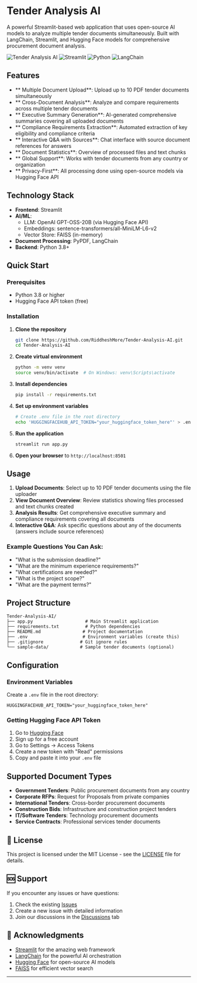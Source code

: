 # Tender Analysis AI

A powerful Streamlit-based web application that uses open-source AI models to analyze multiple tender documents simultaneously. Built with LangChain, Streamlit, and Hugging Face models for comprehensive procurement document analysis.

![Tender Analysis AI](https://img.shields.io/badge/AI-Powered-blue) ![Streamlit](https://img.shields.io/badge/Streamlit-1.28+-red) ![Python](https://img.shields.io/badge/Python-3.8+-green) ![LangChain](https://img.shields.io/badge/LangChain-Latest-yellow)

##  Features

- ** Multiple Document Upload**: Upload up to 10 PDF tender documents simultaneously
- ** Cross-Document Analysis**: Analyze and compare requirements across multiple tender documents
- ** Executive Summary Generation**: AI-generated comprehensive summaries covering all uploaded documents
- ** Compliance Requirements Extraction**: Automated extraction of key eligibility and compliance criteria
- ** Interactive Q&A with Sources**: Chat interface with source document references for answers
- ** Document Statistics**: Overview of processed files and text chunks
- ** Global Support**: Works with tender documents from any country or organization
- ** Privacy-First**: All processing done using open-source models via Hugging Face API

##  Technology Stack

- **Frontend**: Streamlit
- **AI/ML**: 
  - LLM: OpenAI GPT-OSS-20B (via Hugging Face API)
  - Embeddings: sentence-transformers/all-MiniLM-L6-v2
  - Vector Store: FAISS (in-memory)
- **Document Processing**: PyPDF, LangChain
- **Backend**: Python 3.8+

##  Quick Start

### Prerequisites

- Python 3.8 or higher
- Hugging Face API token (free)

### Installation

1. **Clone the repository**
   ```bash
   git clone https://github.com/RiddheshMore/Tender-Analysis-AI.git
   cd Tender-Analysis-AI
   ```

2. **Create virtual environment**
   ```bash
   python -m venv venv
   source venv/bin/activate  # On Windows: venv\Scripts\activate
   ```

3. **Install dependencies**
   ```bash
   pip install -r requirements.txt
   ```

4. **Set up environment variables**
   ```bash
   # Create .env file in the root directory
   echo 'HUGGINGFACEHUB_API_TOKEN="your_huggingface_token_here"' > .env
   ```

5. **Run the application**
   ```bash
   streamlit run app.py
   ```

6. **Open your browser** to `http://localhost:8501`

## Usage

1. **Upload Documents**: Select up to 10 PDF tender documents using the file uploader
2. **View Document Overview**: Review statistics showing files processed and text chunks created
3. **Analysis Results**: Get comprehensive executive summary and compliance requirements covering all documents
4. **Interactive Q&A**: Ask specific questions about any of the documents (answers include source references)

### Example Questions You Can Ask:
- "What is the submission deadline?"
- "What are the minimum experience requirements?"
- "What certifications are needed?"
- "What is the project scope?"
- "What are the payment terms?"

##  Project Structure

```
Tender-Analysis-AI/
├── app.py                    # Main Streamlit application
├── requirements.txt          # Python dependencies
├── README.md                # Project documentation
├── .env                     # Environment variables (create this)
├── .gitignore              # Git ignore rules
└── sample-data/            # Sample tender documents (optional)
```

## Configuration

### Environment Variables

Create a `.env` file in the root directory:

```env
HUGGINGFACEHUB_API_TOKEN="your_huggingface_token_here"
```

### Getting Hugging Face API Token

1. Go to [Hugging Face](https://huggingface.co/)
2. Sign up for a free account
3. Go to Settings → Access Tokens
4. Create a new token with "Read" permissions
5. Copy and paste it into your `.env` file

## Supported Document Types

- **Government Tenders**: Public procurement documents from any country
- **Corporate RFPs**: Request for Proposals from private companies
- **International Tenders**: Cross-border procurement documents
- **Construction Bids**: Infrastructure and construction project tenders
- **IT/Software Tenders**: Technology procurement documents
- **Service Contracts**: Professional services tender documents

## 📄 License

This project is licensed under the MIT License - see the [LICENSE](LICENSE) file for details.

## 🆘 Support

If you encounter any issues or have questions:
1. Check the existing [Issues](https://github.com/RiddheshMore/Tender-Analysis-AI/issues)
2. Create a new issue with detailed information
3. Join our discussions in the [Discussions](https://github.com/RiddheshMore/Tender-Analysis-AI/discussions) tab

## 🙏 Acknowledgments

- [Streamlit](https://streamlit.io/) for the amazing web framework
- [LangChain](https://langchain.com/) for the powerful AI orchestration
- [Hugging Face](https://huggingface.co/) for open-source AI models
- [FAISS](https://faiss.ai/) for efficient vector search

---
